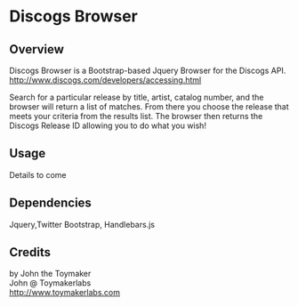 Discogs Browser
========

Overview
-------------------
Discogs Browser is a Bootstrap-based Jquery Browser for the Discogs API. <http://www.discogs.com/developers/accessing.html>

Search for a particular release by title, artist, catalog number, and the browser will return a list of matches. From there you choose the release that meets your criteria from the results list. The browser then returns the Discogs Release ID allowing you to do what you wish!


Usage
-----
Details to come

Dependencies
-----
Jquery,Twitter Bootstrap, Handlebars.js



Credits
------
by John the Toymaker<br/>
John @ Toymakerlabs<br/>
<http://www.toymakerlabs.com>
